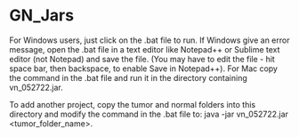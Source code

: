 # GN_Jars
For Windows users, just click on the .bat file to run. If Windows give an error message, open the .bat file in a text editor like Notepad++ or Sublime text editor (not Notepad) and save the file. (You may have to edit the file - hit space bar, then backspace, to enable Save in Notepad++). For Mac copy the command in the .bat file and run it in the directory containing vn_052722.jar.

To add another project, copy the tumor and normal folders into this directory and modify the command in the .bat file to:
java -jar vn_052722.jar <tumor_folder_name>.
